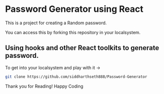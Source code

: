 # Password Generator using React

This is a project for creating a Random password.

You can access this by forking this repository in your localsystem.

## Using hooks and other React toolkits to generate password.

To get into your localsystem and play with it ->

```bash
git clone https://github.com/siddharthseth888/Password-Generator
```

Thank you for Reading!
Happy Coding
